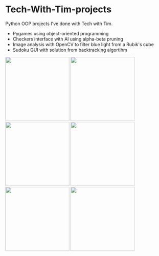 # Tech-With-Tim-projects
Python OOP projects I've done with Tech with Tim. 
- Pygames using object-oriented programming
- Checkers interface with AI using alpha-beta pruning
- Image analysis with OpenCV to filter blue light from a Rubik's cube
- Sudoku GUI with solution from backtracking algortihm

<img src="https://user-images.githubusercontent.com/93152842/190884411-55e49339-f5de-4b73-85f0-24404b1abecc.png" height=200> <img src="https://user-images.githubusercontent.com/93152842/190884478-3bb485af-c441-401e-b39d-f11d8b468518.png" height=200> <img src="https://user-images.githubusercontent.com/93152842/190884545-d8b38ac8-510d-4e39-bdac-47b1186c543c.png" height=200> <img src="https://user-images.githubusercontent.com/93152842/190884760-fa2e5a53-4f82-43c3-b497-a52e555e4e44.png" height=200> <img src="https://user-images.githubusercontent.com/93152842/190884848-9e9935b3-cafe-49f3-84e2-b81ae61e895a.png" height=200> <img src="https://user-images.githubusercontent.com/93152842/190884945-3d109ed8-0b0b-49d4-ae6b-7b18e329862e.png" height=200>




